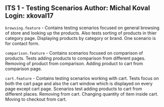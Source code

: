 ITS 1 - Testing Scenarios
Author: Michal Koval
Login: xkoval17
---
`browsing.feature`  - Contains testing scenarios focused on general browsing of store and looking up the products. Also tests sorting of products in thier category page. Displaying products by category or brand. One scenario is for contact form.

`comparison.feature` - Contains scenarios focused on comparison of products. Tests adding products to comparison from different pages. Removing of product from comparison. Adding product to cart from comparison page. 

`cart.feature` - Contains testing scenarios working with cart. Tests focus on both the cart page and also the cart window which is displayed on every page except cart page. Scenarios test adding products to cart from different places. Removing from cart. Changing quantity of item inside cart. Moving to checkout from cart. 
